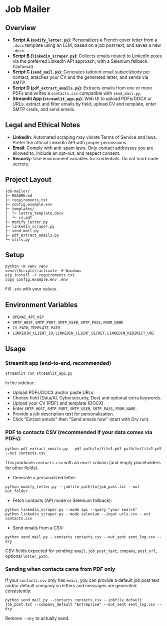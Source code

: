 # Job Mailer

## Overview

- **Script A (`modify_letter.py`)**: Personalizes a French cover letter from a `.docx` template using an LLM, based on a job post text, and saves a new `.docx`.
- **Script B (`linkedin_scraper.py`)**: Collects emails related to LinkedIn posts via the preferred LinkedIn API approach, with a Selenium fallback. (Optional)
- **Script C (`send_mail.py`)**: Generates tailored email subject/body per contact, attaches your CV and the generated letter, and sends via SMTP.
- **Script D (`pdf_extract_emails.py`)**: Extracts emails from one or more PDFs and writes a `contacts.csv` compatible with `send_mail.py`.
 - **Streamlit App (`streamlit_app.py`)**: Web UI to upload PDFs/DOCX or URLs, extract and filter emails by field, upload CV and template, enter SMTP creds, and send emails.

## Legal and Ethical Notes

- **LinkedIn**: Automated scraping may violate Terms of Service and laws. Prefer the official LinkedIn API with proper permissions.
- **Email**: Comply with anti-spam laws. Only contact addresses you are allowed to, include an opt-out, and respect consent.
- **Security**: Use environment variables for credentials. Do not hard-code secrets.

## Project Layout

```
job-mailer/
├─ README.md
├─ requirements.txt
├─ config.example.env
├─ templates/
│  └─ lettre_template.docx
│  └─ cv.pdf
├─ modify_letter.py
├─ linkedin_scraper.py
├─ send_mail.py
├─ pdf_extract_emails.py
└─ utils.py
```

## Setup

```
python -m venv venv
venv\\Scripts\\activate  # Windows
pip install -r requirements.txt
copy config.example.env .env
```

Fill `.env` with your values.

## Environment Variables

- `OPENAI_API_KEY`
- `SMTP_HOST`, `SMTP_PORT`, `SMTP_USER`, `SMTP_PASS`, `FROM_NAME`
- `CV_PATH`, `TEMPLATE_PATH`
- `LINKEDIN_CLIENT_ID`, `LINKEDIN_CLIENT_SECRET`, `LINKEDIN_REDIRECT_URI`

## Usage

### Streamlit app (end-to-end, recommended)
```
streamlit run streamlit_app.py
```
In the sidebar:
- Upload PDFs/DOCX and/or paste URLs.
- Choose field (Data/AI, Cybersecurity, Dev) and optional extra keywords.
- Upload your CV (PDF) and template (DOCX).
- Enter `SMTP_HOST`, `SMTP_PORT`, `SMTP_USER`, `SMTP_PASS`, `FROM_NAME`.
- Provide a job description text for personalization.
- Click "Extract emails" then "Send emails now" (start with Dry run).

### PDF to contacts CSV (recommended if your data comes via PDFs):
```
python pdf_extract_emails.py --pdf path/to/file1.pdf path/to/file2.pdf --out contacts.csv
```
This produces `contacts.csv` with an `email` column (and empty placeholders for other fields).

- Generate a personalized letter:
```
python modify_letter.py --jobfile path/to/job_post.txt --out out_folder
```

- Fetch contacts (API mode or Selenium fallback):
```
python linkedin_scraper.py --mode api --query "your search"
python linkedin_scraper.py --mode selenium --input urls.csv --out contacts.csv
```

- Send emails from a CSV:
```
python send_mail.py --contacts contacts.csv --out_sent sent_log.csv --dry
```

CSV fields expected for sending: `email`, `job_post_text`, `company`, `post_url`, optional `letter_path`.

### Sending when contacts came from PDF only

If your `contacts.csv` only has `email`, you can provide a default job post text and/or default company so letters and messages are generated consistently:

```
python send_mail.py --contacts contacts.csv --jobfile_default job_post.txt --company_default "Entreprise" --out_sent sent_log.csv --dry
```
Remove `--dry` to actually send.
